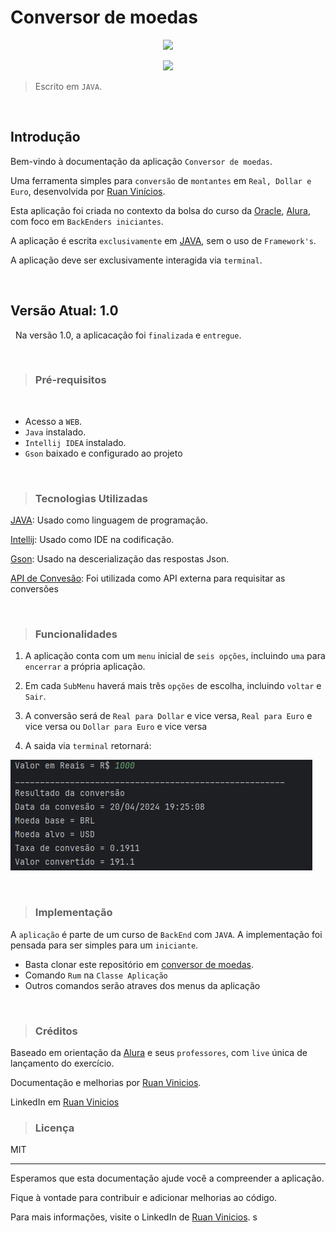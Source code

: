 # Conversor de moedas

<p align="center">
   <img src="https://img.shields.io/badge/ STATUS-LANÇADO (desenvolvido)-brightgreen"/>
</p>
<p align="center">
   <img src="https://img.shields.io/badge/ STATUS-VERSÃO 1.0-brightgreen"/>
</p>

> Escrito em `JAVA`.

&nbsp;
## Introdução

<p align="justify">

Bem-vindo à documentação da aplicação `Conversor de moedas`.

Uma ferramenta simples para `conversão` de `montantes` em `Real, Dollar e Euro`, desenvolvida por [Ruan Vinícios](https://github.com/RuanVinicios).

Esta aplicação foi criada no contexto da bolsa do curso da [Oracle](https://www.oracle.com/br/), [Alura](https://www.alura.com.br/), com foco em `BackEnders iniciantes`.

A aplicação é escrita `exclusivamente` em [JAVA](https://docs.oracle.com/en/java/javase/17/docs/api/), sem o uso de `Framework's`.

A aplicação deve ser exclusivamente interagida via `terminal`.

</p>

&nbsp;
&nbsp;
## Versão Atual: 1.0
&nbsp;
Na versão 1.0, a aplicacação foi `finalizada` e `entregue`.

&nbsp;
&nbsp;
> ### Pré-requisitos
&nbsp;
* Acesso a `WEB`.
* `Java` instalado.
* `Intellij IDEA` instalado.
* `Gson` baixado e configurado ao projeto

&nbsp;
&nbsp;
> ### Tecnologias Utilizadas

[JAVA](https://docs.oracle.com/en/java/javase/17/docs/api/): Usado como linguagem de programação.


[Intellij](https://www.jetbrains.com/pt-br/idea/): Usado como IDE na codificação.


[Gson](https://mvnrepository.com/artifact/com.google.code.gson/gson): Usado na descerialização das respostas Json.

[API de Convesão](https://app.exchangerate-api.com/): Foi utilizada como API externa para requisitar as conversões

&nbsp;
&nbsp;
> ### Funcionalidades

1. A aplicação conta com um `menu` inicial de `seis opções`, incluindo `uma` para `encerrar` a própria aplicação.


2. Em cada `SubMenu` haverá mais três `opções` de escolha, incluindo `voltar` e `Sair`.


3. A conversão será de `Real para Dollar` e vice versa, `Real para Euro` e vice versa  ou `Dollar para Euro` e vice versa


4. A saida via `terminal` retornará:

![imagem1.jpg](https://github.com/wesleyp846/ConvesorDeMoedas/blob/main/img/imagem1.jpg)

&nbsp;
&nbsp;
> ###  Implementação
A `aplicação` é parte de um curso de `BackEnd` com `JAVA`. A implementação foi pensada para ser simples para um `iniciante`.

* Basta clonar este repositório em [conversor de moedas](https://github.com/wesleyp846/ConvesorDeMoedas).
* Comando `Rum` na `Classe Aplicação`
* Outros comandos serão atraves dos menus da aplicação


&nbsp;
&nbsp;
> ### Créditos
Baseado em orientação da [Alura](https://www.alura.com.br/) e seus `professores`, com `live` única de lançamento do exercício.

Documentação e melhorias por [Ruan Vinicios](https://github.com/wesleyp846/ConvesorDeMoedas).

LinkedIn em [Ruan Vinicios](https://www.linkedin.com/in/rvruan-vinicios/)
&nbsp;
&nbsp;
> ### Licença
MIT

---


Esperamos que esta documentação ajude você a compreender a aplicação.

Fique à vontade para contribuir e adicionar melhorias ao código.

Para mais informações, visite o LinkedIn de [Ruan Vinicios](https://www.linkedin.com/in/rvruan-vinicios/).
s
